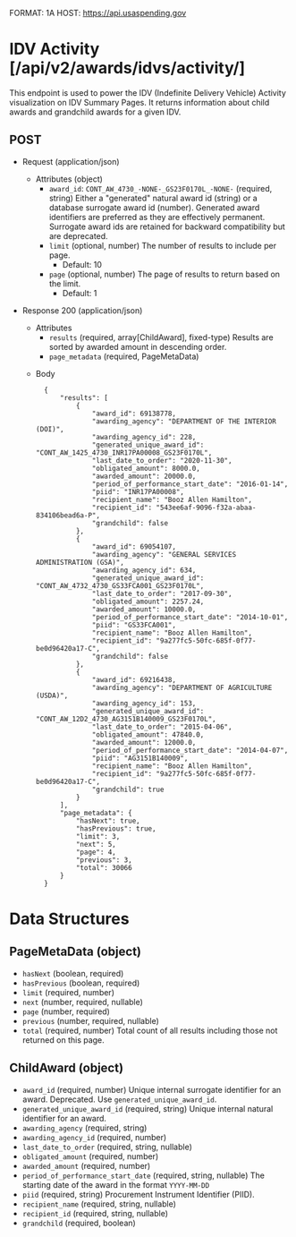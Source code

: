 FORMAT: 1A
HOST: https://api.usaspending.gov

# IDV Activity [/api/v2/awards/idvs/activity/]

This endpoint is used to power the IDV (Indefinite Delivery Vehicle) Activity visualization on IDV Summary Pages. It returns information about child awards and grandchild awards for a given IDV.

## POST

+ Request (application/json)
    + Attributes (object)
        + `award_id`: `CONT_AW_4730_-NONE-_GS23F0170L_-NONE-` (required, string)
            Either a "generated" natural award id (string) or a database surrogate award id (number).  Generated award identifiers are preferred as they are effectively permanent.  Surrogate award ids are retained for backward compatibility but are deprecated.
        + `limit` (optional, number)
            The number of results to include per page.
            + Default: 10
        + `page` (optional, number)
            The page of results to return based on the limit.
            + Default: 1

+ Response 200 (application/json)
    + Attributes
        + `results` (required, array[ChildAward], fixed-type)
            Results are sorted by awarded amount in descending order.
        + `page_metadata` (required, PageMetaData)

    * Body

            {
                "results": [
                    {
                        "award_id": 69138778,
                        "awarding_agency": "DEPARTMENT OF THE INTERIOR (DOI)",
                        "awarding_agency_id": 228,
                        "generated_unique_award_id": "CONT_AW_1425_4730_INR17PA00008_GS23F0170L",
                        "last_date_to_order": "2020-11-30",
                        "obligated_amount": 8000.0,
                        "awarded_amount": 20000.0,
                        "period_of_performance_start_date": "2016-01-14",
                        "piid": "INR17PA00008",
                        "recipient_name": "Booz Allen Hamilton",
                        "recipient_id": "543ee6af-9096-f32a-abaa-834106bead6a-P",
                        "grandchild": false
                    },
                    {
                        "award_id": 69054107,
                        "awarding_agency": "GENERAL SERVICES ADMINISTRATION (GSA)",
                        "awarding_agency_id": 634,
                        "generated_unique_award_id": "CONT_AW_4732_4730_GS33FCA001_GS23F0170L",
                        "last_date_to_order": "2017-09-30",
                        "obligated_amount": 2257.24,
                        "awarded_amount": 10000.0,
                        "period_of_performance_start_date": "2014-10-01",
                        "piid": "GS33FCA001",
                        "recipient_name": "Booz Allen Hamilton",
                        "recipient_id": "9a277fc5-50fc-685f-0f77-be0d96420a17-C",
                        "grandchild": false
                    },
                    {
                        "award_id": 69216438,
                        "awarding_agency": "DEPARTMENT OF AGRICULTURE (USDA)",
                        "awarding_agency_id": 153,
                        "generated_unique_award_id": "CONT_AW_12D2_4730_AG3151B140009_GS23F0170L",
                        "last_date_to_order": "2015-04-06",
                        "obligated_amount": 47840.0,
                        "awarded_amount": 12000.0,
                        "period_of_performance_start_date": "2014-04-07",
                        "piid": "AG3151B140009",
                        "recipient_name": "Booz Allen Hamilton",
                        "recipient_id": "9a277fc5-50fc-685f-0f77-be0d96420a17-C",
                        "grandchild": true
                    }
                ],
                "page_metadata": {
                    "hasNext": true,
                    "hasPrevious": true,
                    "limit": 3,
                    "next": 5,
                    "page": 4,
                    "previous": 3,
                    "total": 30066
                }
            }

# Data Structures

## PageMetaData (object)
+ `hasNext` (boolean, required)
+ `hasPrevious` (boolean, required)
+ `limit` (required, number)
+ `next` (number, required, nullable)
+ `page` (number, required)
+ `previous` (number, required, nullable)
+ `total` (required, number)
    Total count of all results including those not returned on this page.

## ChildAward (object)
+ `award_id` (required, number)
    Unique internal surrogate identifier for an award.  Deprecated.  Use `generated_unique_award_id`.
+ `generated_unique_award_id` (required, string)
    Unique internal natural identifier for an award.
+ `awarding_agency` (required, string)
+ `awarding_agency_id` (required, number)
+ `last_date_to_order` (required, string, nullable)
+ `obligated_amount` (required, number)
+ `awarded_amount` (required, number)
+ `period_of_performance_start_date` (required, string, nullable)
    The starting date of the award in the format `YYYY-MM-DD`
+ `piid` (required, string)
    Procurement Instrument Identifier (PIID).
+ `recipient_name` (required, string, nullable)
+ `recipient_id` (required, string, nullable)
+ `grandchild` (required, boolean)
